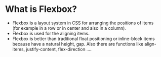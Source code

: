 # What is Flexbox? 
- Flexbox is a layout system in CSS for arranging the positions of items (for example in a row or in center and also in a column). 
- Flexbox is used for the aligning items. 
- Flexbox is better than traditional float positioning or inline-block items because have a natural height, gap. Also there are functions like align-items, justify-content, flex-direction ....
